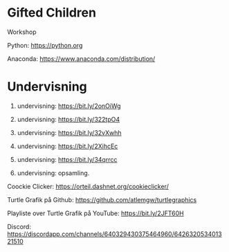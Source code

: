 # Gifted Children
Workshop

Python: https://python.org

Anaconda: https://www.anaconda.com/distribution/

# Undervisning
1. undervisning: https://bit.ly/2onOiWg

2. undervisning: https://bit.ly/322tpO4

3. undervisning: https://bit.ly/32vXwhh

4. undervisning: https://bit.ly/2XihcEc

5. undervisning: https://bit.ly/34qrrcc

6. undervisning: opsamling.

Coockie Clicker: https://orteil.dashnet.org/cookieclicker/

Turtle Grafik på Github: https://github.com/atlemgw/turtlegraphics

Playliste over Turtle Grafik på YouTube: https://bit.ly/2JFT60H 

Discord: https://discordapp.com/channels/640329430375464960/642632053401321510
